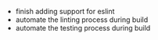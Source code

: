 - finish adding support for eslint
- automate the linting process during build
- automate the testing process during build
